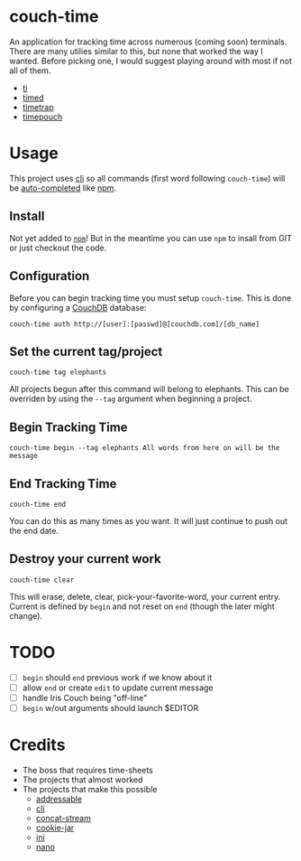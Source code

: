# couch-time

An application for tracking time across numerous (coming soon) terminals. There are many utilies similar to this, but none that worked the way I wanted. Before picking one, I would suggest playing around with most if not all of them.

- [ti](http://ti.sharats.me/)
- [timed](http://adeel.github.io/timed/)
- [timetrap](https://github.com/samg/timetrap)
- [timepouch](https://github.com/chesles/timepouch)

# Usage

This project uses [cli](https://github.com/chriso/cli) so all commands (first word following `couch-time`) will be [auto-completed](https://github.com/chriso/cli/blob/master/examples/command.js) like [npm](https://github.com/isaacs/npm).

## Install

Not yet added to [`npm`](http://npmjs.org)! But in the meantime you can use `npm`
to insall from GIT or just checkout the code.

## Configuration

Before you can begin tracking time you must setup `couch-time`. This is done by configuring a [CouchDB](https://couchdb.apache.org/) database:

    couch-time auth http://[user]:[passwd]@[couchdb.com]/[db_name]

## Set the current tag/project

    couch-time tag elephants

All projects begun after this command will belong to elephants. This can be overriden by using the `--tag` argument when beginning a project.

## Begin Tracking Time

    couch-time begin --tag elephants All words from here on will be the message

## End Tracking Time

    couch-time end

You can do this as many times as you want. It will just continue to push out the end date.

## Destroy your current work 

    couch-time clear

This will erase, delete, clear, pick-your-favorite-word, your current entry. Current is defined by `begin` and not reset on `end` (though the later might change).

# TODO
- [ ] `begin` should `end` previous work if we know about it
- [ ] allow `end` or create `edit` to update current message
- [ ] handle Iris Couch being "off-line"
- [ ] `begin` w/out arguments should launch $EDITOR

# Credits

- The boss that requires time-sheets
- The projects that almost worked
- The projects that make this possible
	- [addressable](https://github.com/publicclass/addressable)
	- [cli](https://github.com/chriso/cli)
	- [concat-stream](https://github.com/maxogden/node-concat-stream)
	- [cookie-jar](https://github.com/mikeal/cookie-jar)
	- [ini](https://github.com/isaacs/ini)
	- [nano](https://github.com/dscape/nano)

